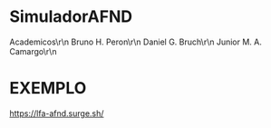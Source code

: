 # SimuladorAFND

Academicos\r\n
  Bruno H. Peron\r\n
  Daniel G. Bruch\r\n
  Junior M. A. Camargo\r\n
  
  
# EXEMPLO
https://lfa-afnd.surge.sh/
